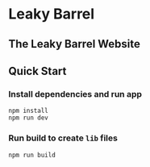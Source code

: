 # Leaky Barrel
## The Leaky Barrel Website

## Quick Start
### Install dependencies and run app
```
npm install
npm run dev
```
### Run build to create `lib` files
```
npm run build
```
